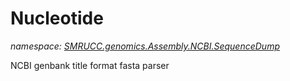 ﻿# Nucleotide
_namespace: [SMRUCC.genomics.Assembly.NCBI.SequenceDump](./index.md)_

NCBI genbank title format fasta parser




